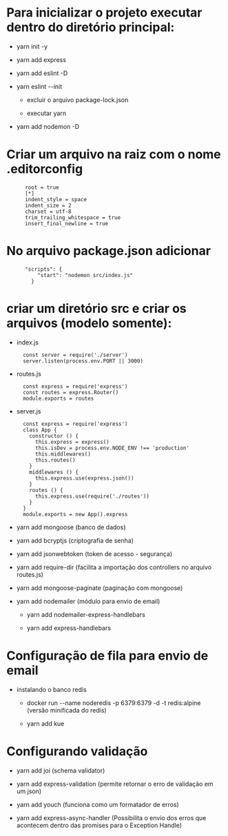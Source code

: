 # Para inicializar o projeto executar dentro do diretório principal:

- yarn init -y

- yarn add express

- yarn add eslint -D

- yarn eslint --init

  - excluir o arquivo package-lock.json

  - executar yarn

- yarn add nodemon -D

# Criar um arquivo na raiz com o nome .editorconfig

          root = true
          [*]
          indent_style = space
          indent_size = 2
          charset = utf-8
          trim_trailing_whitespace = true
          insert_final_newline = true

# No arquivo package.json adicionar

          "scripts": {
              "start": "nodemon src/index.js"
            }

# criar um diretório src e criar os arquivos (modelo somente):

- index.js

        const server = require('./server')
        server.listen(process.env.PORT || 3000)

- routes.js

        const express = require('express')
        const routes = express.Router()
        module.exports = routes

- server.js

        const express = require('express')
        class App {
          constructor () {
            this.express = express()
            this.isDev = process.env.NODE_ENV !== 'production'
            this.middlewares()
            this.routes()
          }
          middlewares () {
            this.express.use(express.json())
          }
          routes () {
            this.express.use(require('./routes'))
          }
        }
        module.exports = new App().express

- yarn add mongoose (banco de dados)

- yarn add bcryptjs (criptografia de senha)

- yarn add jsonwebtoken (token de acesso - segurança)

- yarn add require-dir (facilita a importação dos controllers no arquivo routes.js)

- yarn add mongoose-paginate (paginação com mongoose)

- yarn add nodemailer (módulo para envio de email)

  - yarn add nodemailer-express-handlebars

  - yarn add express-handlebars

# Configuração de fila para envio de email

- instalando o banco redis

  - docker run --name noderedis -p 6379:6379 -d -t redis:alpine (versão minificada do redis)

  - yarn add kue

# Configurando validação

- yarn add joi (schema validator)

- yarn add express-validation (permite retornar o erro de validação em um json)

- yarn add youch (funciona como um formatador de erros)

- yarn add express-async-handler (Possibilita o envio dos erros que acontecem dentro das promises para o Exception Handle)
